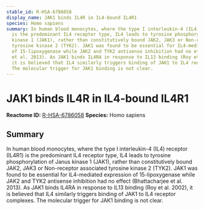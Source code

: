 ```yaml
---
stable_id: R-HSA-6786058
display_name: JAK1 binds IL4R in IL4-bound IL4R1
species: Homo sapiens
summary: In human blood monocytes, where the type I interleukin-4 (IL4) receptor (IL4R1)
  is the predominant IL4 receptor type, IL4 leads to tyrosine phosphorylation of Janus
  kinase 1 (JAK1), rather than constitutively bound JAK2, JAK3 or Non-receptor associated
  tyrosine kinase 2 (TYK2). JAK1 was found to be essential for IL4-mediated expression
  of 15-lipoxygenase while JAK2 and TYK2 antisense inhibition had no effect (Bhattacharjee
  et al. 2013). As JAK1 binds IL4RA in response to IL13 binding (Roy et al. 2002),
  it is believed that IL4 similarly triggers binding of JAK1 to IL4 receptor complexes.
  The molecular trigger for JAK1 binding is not clear.
---
```


# JAK1 binds IL4R in IL4-bound IL4R1
**Reactome ID:** [R-HSA-6786058](https://reactome.org/content/detail/R-HSA-6786058)
**Species:** Homo sapiens

## Summary

In human blood monocytes, where the type I interleukin-4 (IL4) receptor (IL4R1) is the predominant IL4 receptor type, IL4 leads to tyrosine phosphorylation of Janus kinase 1 (JAK1), rather than constitutively bound JAK2, JAK3 or Non-receptor associated tyrosine kinase 2 (TYK2). JAK1 was found to be essential for IL4-mediated expression of 15-lipoxygenase while JAK2 and TYK2 antisense inhibition had no effect (Bhattacharjee et al. 2013). As JAK1 binds IL4RA in response to IL13 binding (Roy et al. 2002), it is believed that IL4 similarly triggers binding of JAK1 to IL4 receptor complexes. The molecular trigger for JAK1 binding is not clear.
